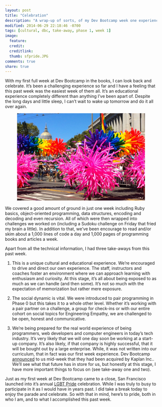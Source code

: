 ```yaml
---
layout: post
title: "Celebration"
description: "A wrap-up of sorts, of my Dev Bootcamp week one experience."
modified: 2014-06-29 22:18:46 -0700
tags: [cultural, dbc, take-away, phase 1, week 1]
image:
  feature:
  credit:
  creditlink:
  thumb: sfpride.JPG
comments: true
share: true
---
```


With my first full week at Dev Bootcamp in the books, I can look back and celebrate. It’s been a challenging experience so far and I have a feeling that this past week was the easiest week of them all. It’s an educational experience completely different than anything I’ve been apart of. Despite the long days and little sleep, I can’t wait to wake up tomorrow and do it all over again.

<figure><img src="../images/sfpride14.JPG" alt="San Francisco Pride Parade, 2014"></figure>

We covered a good amount of ground in just one week including Ruby basics, object-oriented programming, data structures, encoding and decoding and even recursion. All of which were then wrapped into challenges we worked on (including a Sudoku challenge on Friday that fried my brain a little). In addition to that, we’ve been encourage to read and/or skim about a 1,000 lines of code a day and 1,000 pages of programming books and articles a week.

Apart from all the technical information, I had three take-aways from this past week.

  1. This is a unique cultural and educational experience. We’re encouraged to drive and direct our own experience. The staff, instructors and coaches foster an environment where we can approach learning with enthusiasm and curiosity. At this stage, it’s all about being exposed to as much as we can handle (and then some). It’s not so much with the expectation of memorization but rather mere exposure.

  2. The social dynamic is vital. We were introduced to pair programming in Phase 0 but this takes it to a whole other level. Whether it’s working with a pair partner on a challenge, a group for check-ins or with our entire cohort on social topics for Engineering Empathy, we are challenged to be open, honest and communicative.

  3. We’re being prepared for the real world experience of being programmers, web developers and computer engineers in today’s tech industry. It’s very likely that we will one day soon be working at a start-up company. It’s also likely, if that company is highly successful, that it will be bought out by a large enterprise. While, it was not written into our curriculum, that in fact was our first week experience. Dev Bootcamp [announced](http://devbootcamp.com/2014/06/25/accelerating-the-pace-of-learning/) to us mid-week that they had been acquired by Kaplan Inc.. We’ll see what that future has in store for us, but honestly at this stage, I have more important things to focus on (see take-away one and two).

Just as my first week at Dev Bootcamp came to a close, San Francisco launched into it’s annual [LGBT Pride](http://www.sfpride.org/) celebration. While I was truly to busy to participate in it as I would have in years past. I did take a break today to enjoy the parade and celebrate. So with that in mind, here’s to pride, both in who I am, and to what I accomplished this past week.